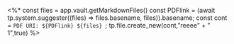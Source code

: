 <%*
const files = app.vault.getMarkdownFiles()
const PDFlink = (await tp.system.suggester((files) => files.basename, files)).basename;
const cont = `PDF URI: ${PDFlink}
${files}
`;
tp.file.create_new(cont,"reeee" + " 1",true)
%>
